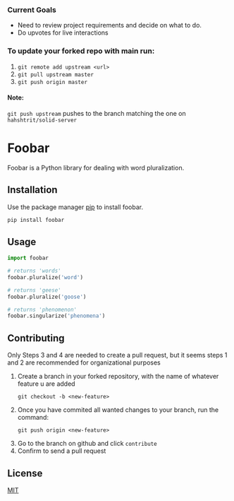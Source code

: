 ###  Current Goals
- Need to review project requirements and decide on what to do.
- Do upvotes for live interactions

### To update your forked repo with main run:
1. `git remote add upstream <url>`
2. `git pull upstream master`
3. `git push origin master`

#### Note:
   `git push upstream` pushes to the branch matching the one on `hahshtrit/solid-server`

# Foobar

Foobar is a Python library for dealing with word pluralization.

## Installation

Use the package manager [pip](https://pip.pypa.io/en/stable/) to install foobar.

```bash
pip install foobar
```

## Usage

```python
import foobar

# returns 'words'
foobar.pluralize('word')

# returns 'geese'
foobar.pluralize('goose')

# returns 'phenomenon'
foobar.singularize('phenomena')
```

## Contributing
Only Steps 3 and 4 are needed to create a pull request, but it seems steps 1 and 2 are recommended for organizational purposes
1. Create a branch in your forked repository, with the name of whatever feature u are added 
   ```
   git checkout -b <new-feature>
   ```
2. Once you have commited all wanted changes to your <new-feature> branch, run the command:
   ```
   git push origin <new-feature>
   ```
3. Go to the branch on github and click `contribute`
4. Confirm to send a pull request

## License
[MIT](https://choosealicense.com/licenses/mit/)